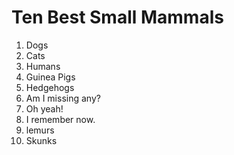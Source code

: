 # Ten Best Small Mammals

1.  Dogs  
2.  Cats  
3.  Humans
4.  Guinea Pigs
5.  Hedgehogs
6.  Am I missing any?
7.  Oh yeah!
8.  I remember now.
9.  lemurs
10. Skunks
